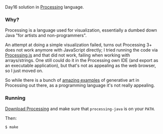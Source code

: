 Day16 solution in [Processing](https://processing.org/) language.


### Why?


Processing is a language used for visualization, essentially a dumbed down Java "for artists and non-programmers".

An attempt at doing a simple visualization failed, turns out Processing 3+ does not work anymore with JavaScript directly; I tried running the code via [Processing.js](http://processingjs.org/) and that did not work, failing when working with arrays/strings. One still could do it in the Processing own IDE (and export as an executable application), but that's not as appealing as the web browser, so I just moved on.

So while there is a bunch of [amazing examples](https://www.openprocessing.org/) of generative art in Processing out there, as a programming language it's not really appealing.

### Running

[Download Processing](https://processing.org/download/) and make sure that `processing-java` is on your `PATH`.

Then:

```bash
$ make
```